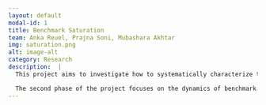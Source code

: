 ```yaml
---
layout: default
modal-id: 1
title: Benchmark Saturation
team: Anka Reuel, Prajna Soni, Mubashara Akhtar
img: saturation.png
alt: image-alt
category: Research
description:  |
  This project aims to investigate how to systematically characterize the complexity and behavior of AI benchmarks over time, with the overarching goal of informing more robust benchmark design. The first core challenge is conceptual -- how can we measure benchmark complexity in a meaningful, reproducible way? We will define and extract a rich set of benchmark properties, ranging from domain and task type to semantic diversity and prompt variability, to facilitate this.

  The second phase of the project focuses on the dynamics of benchmark saturation – why some benchmarks (e.g., MATH, ARC-AGI) remain challenging over time while others are rapidly “solved.” Analyses will aim to understand benchmark characteristics that may contribute to saturation speed, as well as model properties that contribute to saturation in specific benchmarks. Ultimately, our findings will inform the EvalEval coalition’s efforts to develop more enduring and trustworthy benchmarks for the AI community.
---
```

